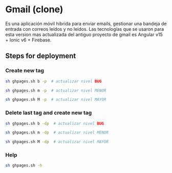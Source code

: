 # Gmail (clone)

Es una aplicación móvil hibrida para enviar emails, gestionar una bandeja de entrada con correos leídos y no leidos. Las tecnologías que se usaron para esta version mas actualizada
del antiguo proyecto de gmail es Angular v15 + Ionic v6 + Firebase.

## Steps for deployment

### Create new tag

```bash
sh ghpages.sh b -p  # actualizar nivel BUG
```

```bash
sh ghpages.sh m -p  # actualizar nivel MENOR
```

```bash
sh ghpages.sh M -p  # actualizar nivel MAYOR
```

### Delete last tag and create new tag

```bash
sh ghpages.sh b -dp  # actualizar nivel BUG
```

```bash
sh ghpages.sh m -dp  # actualizar nivel MENOR
```

```bash
sh ghpages.sh M -dp  # actualizar nivel MAYOR
```

### Help

```bash
sh ghpages.sh -h
```
